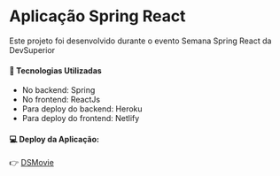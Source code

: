 # Aplicação Spring React
Este projeto foi desenvolvido durante o evento Semana Spring React da DevSuperior

#### :rocket: Tecnologias Utilizadas
- No backend: Spring
- No frontend: ReactJs
- Para deploy do backend: Heroku
- Para deploy do frontend: Netlify

#### :computer: Deploy da Aplicação: 
:point_right: <a href="https://wasleny-dsmovie.netlify.app/">DSMovie</a>
